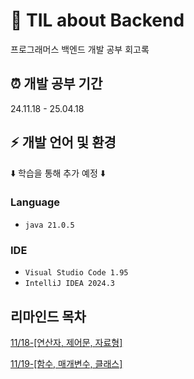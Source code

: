 # :floppy_disk: TIL about Backend
프로그래머스 백엔드 개발 공부 회고록

## :alarm_clock: 개발 공부 기간
24.11.18 - 25.04.18

## :zap: 개발 언어 및 환경
:arrow_down: 학습을 통해 추가 예정 :arrow_down:
### Language
- `java 21.0.5`

### IDE
- `Visual Studio Code 1.95`
- `IntelliJ IDEA 2024.3`

## 리마인드 목차
[11/18-[연산자, 제어문, 자료형]](https://github.com/Metronon/TIL-Backend/blob/main/Java-Basic/24-11-18.md)

[11/19-[함수, 매개변수, 클래스]](https://github.com/Metronon/TIL-Backend/blob/main/Java-Basic/24-11-19.md)